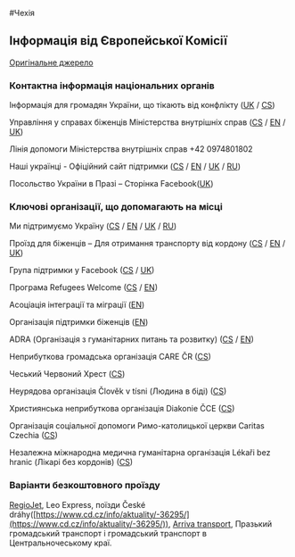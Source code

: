 #Чехія

## Інформація від Європейської Комісії

[Оригінальне джерело](https://ec.europa.eu/info/strategy/priorities-2019-2024/stronger-europe-world/eu-solidarity-ukraine/eu-assistance-ukraine/information-people-fleeing-war-ukraine_uk)

### Контактна інформація національних органів

Інформація для громадян України, що тікають від конфлікту ([UK](https://www.mvcr.cz/clanek/informace-pro-obcany-ukrajiny.aspx?q=Y2hudW09Mg%3d%3d) / [CS](https://www.mvcr.cz/clanek/informace-pro-obcany-ukrajiny.aspx))

Управління у справах біженців Міністерства внутрішніх справ ([CS](http://www.suz.cz/informace-pro-obcany-ukrajiny-%d1%96%d0%bd%d1%84%d0%be%d1%80%d0%bc%d0%b0%d1%86%d1%96%d1%8f-%d0%b4%d0%bb%d1%8f-%d0%b3%d1%80%d0%be%d0%bc%d0%b0%d0%b4%d1%8f%d0%bd-%d1%83%d0%ba%d1%80%d0%b0%d1%97%d0%bd/) / [EN](https://www.suz.cz/en/) / [UK](http://www.suz.cz/informace-pro-obcany-ukrajiny-%d1%96%d0%bd%d1%84%d0%be%d1%80%d0%bc%d0%b0%d1%86%d1%96%d1%8f-%d0%b4%d0%bb%d1%8f-%d0%b3%d1%80%d0%be%d0%bc%d0%b0%d0%b4%d1%8f%d0%bd-%d1%83%d0%ba%d1%80%d0%b0%d1%97%d0%bd/))

Лінія допомоги Міністерства внутрішніх справ +42 0974801802

Наші українці - Офіційний сайт підтримки ([CS](https://www.nasiukrajinci.cz/cs/) / [EN](https://www.nasiukrajinci.cz/en/) / [UK](https://www.nasiukrajinci.cz/ua/) / [RU](https://www.nasiukrajinci.cz/ru/))

Посольство України в Празі – Сторінка Facebook([UK](https://www.facebook.com/UkraineEmbassyinCzechia/))

### Ключові організації, що допомагають на місці

Ми підтримуємо Україну ([CS](https://www.stojimezaukrajinou.cz/) / [EN](https://www.stojimezaukrajinou.cz/en) / [UK](https://www.stojimezaukrajinou.cz/ua) / [RU](https://www.stojimezaukrajinou.cz/ru))

Проїзд для біженців – Для отримання транспорту від кордону ([CS](https://doprava.plnu.cz/for-refugees/) / [EN](https://doprava.plnu.cz/for-refugees/) / [UK](https://doprava.plnu.cz/for-refugees/))

Група підтримки у Facebook ([CS](https://www.facebook.com/groups/916631172299307) / [UK](https://www.facebook.com/groups/916631172299307))

Програма Refugees Welcome ([CS](https://uprchlici-vitejte.cz/) / [EN](https://uprchlici-vitejte.cz/))

Асоціація інтеграції та міграції ([EN](https://www.migrace.com/en/))

Організація підтримки біженців ([EN](https://www.opu.cz/en/))

ADRA (Організація з гуманітарних питань та розвитку) ([CS](https://adra.cz/aktualita/jsme-pripraveni-pomahat-organizace-adra-vypisuje-sbirku-na-pomoc-lidem-na-ukrajine/) / [EN](https://adra.cz/en/))

Неприбуткова громадська організація CARE ČR ([CS](https://care.cz/pomocukrajine/))

Чеський Червоний Хрест ([CS](https://www.cervenykriz.eu/aktuality/ukrajina-prevzata-dalsi-pomoc))

Неурядова організація Člověk v tísni (Людина в біді) ([CS](https://www.clovekvtisni.cz/clovek-v-tisni-pomuze-ukrajine-8549gp))

Християнська неприбуткова організація Diakonie ČCE ([CS](http://www.diakoniespolu.cz/))

Організація соціальної допомоги Римо-католицької церкви Caritas Czechia ([CS](https://svet.charita.cz/podporte-nas-hprs/charita-pro-ukrajinu/))

Незалежна міжнародна медична гуманітарна організація Lékaři bez hranic (Лікарі без кордонів) ([CS](https://www.lekari-bez-hranic.cz/ukrajina))

### Варіанти безкоштовного проїзду

[RegioJet](https://novy.regiojet.cz/ukrajina), Leo Express, поїзди České dráhy([https://www.cd.cz/info/aktuality/-36295/](https://www.cd.cz/info/aktuality/-36295/)), [Arriva transport](https://www.arriva.cz/), Празький громадський транспорт і громадський транспорт в Центральночеському краї.
